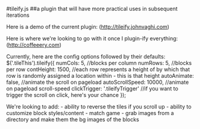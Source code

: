 #tileify.js
##a plugin that will have more practical uses in subsequent iterations

Here is a demo of the current plugin:
(http://tileify.johnvaghi.com)

Here is where we're looking to go with it once I plugin-ify everything:
(http://coffeeery.com)

Currently, here are the config options followed by their defaults:
	$('.tileThis').tileify({
		numCols: 5, //blocks per column
		numRows: 5, //blocks per row
		contHeight: 1500, //each row represents a height of by which that row is randomly assigned a location within - this is that height
		autoAnimate: false, //animate the scroll on pageload
		autoScrollSpeed: 10000, //animate on pageload scroll-speed
		clickTrigger: '.tileifyTrigger' //if you want to trigger the scroll on click, here's your chance
	});

We're looking to add:
	- ability to reverse the tiles if you scroll up
	- ability to customize block styles/content
	- match game
	- grab images from a directory and make them the bg images of the blocks

